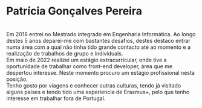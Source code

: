 # Patrícia Gonçalves Pereira
<br />Em 2018 entrei no Mestrado integrado em Engenharia Informática. Ao longo destes 5 anos deparei-me com bastantes desafios, destes destaco entrar numa área com a qual não tinha tido grande contacto até ao momento e a realização de trabalhos de grupo e individuais.
<br />Em maio de 2022 realizei um estágio extracurricular, onde tive a oportunidade de trabalhar como front-end developer, área que me despertou interesse. Neste momento procuro um estágio profissional nesta posição.
<br />Tenho gosto por viagens e conhecer outras culturas, tendo já visitado alguns países e tendo tido uma experiencia de Erasmus+, pelo que tenho interesse em trabalhar fora de Portugal.

